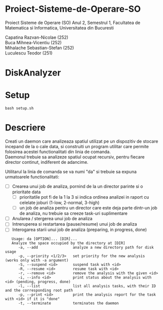 # Proiect-Sisteme-de-Operare-SO
Proiect Sisteme de Operare (SO) Anul 2, Semestrul 1, Facultatea de Matematica si Informatica, Universitatea din Bucuresti

Capatina Razvan-Nicolae ($252$) <br/> 
Buca Mihnea-Vicentiu ($252$) <br/>
Mihalache Sebastian-Stefan ($252$) <br/>
Luculescu Teodor ($251$) <br/>

# DiskAnalyzer

# Setup

```
bash setup.sh
```

# Descriere

Creati un daemon care analizeaza spatiul utilizat pe un dispozitiv de stocare incepand de la o cale data, si construiti un program utilitar care permite folosirea acestei functionalitati din linia de comanda. <br>
Daemonul trebuie sa analizeze spatiul ocupat recursiv, pentru fiecare director continut, indiferent de adancime.

Utilitarul la linia de comanda se va numi "da" si trebuie sa expuna urmatoarele functionalitati: 
- [ ] Crearea unui job de analiza, pornind de la un director parinte si o prioritate data
    - [ ] prioritatile pot fi de la $1$ la $3$ si indica ordinea analizei in raport cu celelate joburi ($1$-low, $2$-normal, $3$-high)
    - [ ] un job de analiza pentru un director care este deja parte dintr-un job de analiza, nu trebuie sa creeze task-uri suplimentare
- [ ] Anularea / stergerea unui job de analiza
- [ ] Intreruperea si restartarea (pause/resume) unui job de analiza
- [ ] Interogarea starii unui job de analiza (preparing, in progress, done)

```
   Usage: da [OPTION]... [DIR]...
   Analyze the space occupied by the directory at [DIR]
      -a, --add                analyze a new directory path for disk usage
      -p, --priority <1/2/3>   set priority for the new analysis (works only with -a argument)
      -S, --suspend <id>       suspend task with <id>
      -R, --resume <id>        resume task with <id>
      -r, --remove <id>        remove the analysis with the given <id>
      -i, --info <id>          print status about the analysis with <id> (pending, progress, done)
      -l, --list               list all analysis tasks, with their ID and the corresponding root path
      -p, --print <id>         print the analysis report for the task with <id> if it is "done"
      -t, --terminate          terminates the daemon
```
